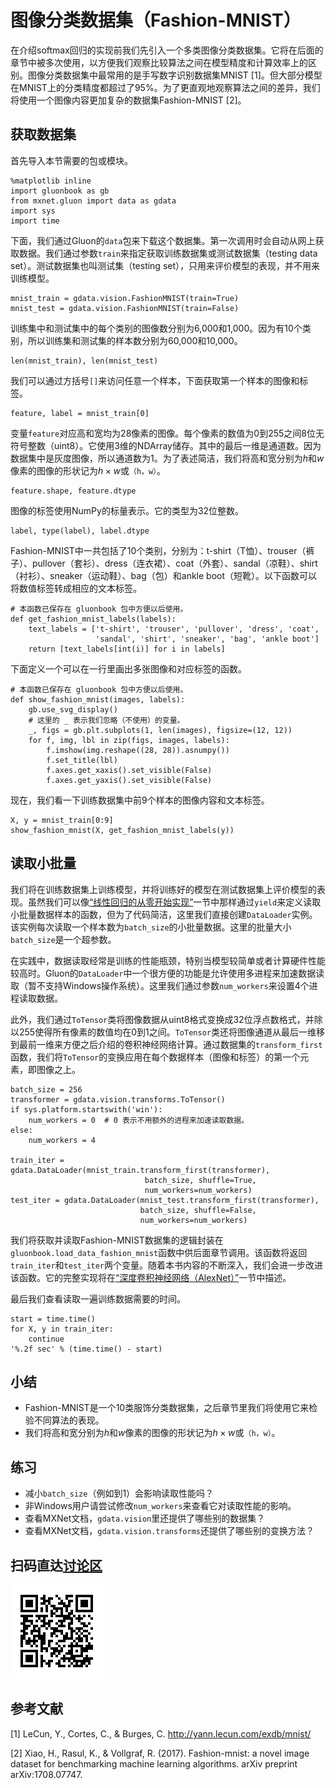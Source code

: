 # 图像分类数据集（Fashion-MNIST）

在介绍softmax回归的实现前我们先引入一个多类图像分类数据集。它将在后面的章节中被多次使用，以方便我们观察比较算法之间在模型精度和计算效率上的区别。图像分类数据集中最常用的是手写数字识别数据集MNIST [1]。但大部分模型在MNIST上的分类精度都超过了95%。为了更直观地观察算法之间的差异，我们将使用一个图像内容更加复杂的数据集Fashion-MNIST [2]。

## 获取数据集

首先导入本节需要的包或模块。

```{.python .input}
%matplotlib inline
import gluonbook as gb
from mxnet.gluon import data as gdata
import sys
import time
```

下面，我们通过Gluon的`data`包来下载这个数据集。第一次调用时会自动从网上获取数据。我们通过参数`train`来指定获取训练数据集或测试数据集（testing data set）。测试数据集也叫测试集（testing set），只用来评价模型的表现，并不用来训练模型。

```{.python .input  n=23}
mnist_train = gdata.vision.FashionMNIST(train=True)
mnist_test = gdata.vision.FashionMNIST(train=False)
```

训练集中和测试集中的每个类别的图像数分别为6,000和1,000。因为有10个类别，所以训练集和测试集的样本数分别为60,000和10,000。

```{.python .input}
len(mnist_train), len(mnist_test)
```

我们可以通过方括号`[]`来访问任意一个样本，下面获取第一个样本的图像和标签。

```{.python .input  n=24}
feature, label = mnist_train[0]
```

变量`feature`对应高和宽均为28像素的图像。每个像素的数值为0到255之间8位无符号整数（uint8）。它使用3维的NDArray储存。其中的最后一维是通道数。因为数据集中是灰度图像，所以通道数为1。为了表述简洁，我们将高和宽分别为$h$和$w$像素的图像的形状记为$h \times w$或`（h，w）`。

```{.python .input}
feature.shape, feature.dtype
```

图像的标签使用NumPy的标量表示。它的类型为32位整数。

```{.python .input}
label, type(label), label.dtype
```

Fashion-MNIST中一共包括了10个类别，分别为：t-shirt（T恤）、trouser（裤子）、pullover（套衫）、dress（连衣裙）、coat（外套）、sandal（凉鞋）、shirt（衬衫）、sneaker（运动鞋）、bag（包）和ankle boot（短靴）。以下函数可以将数值标签转成相应的文本标签。

```{.python .input  n=25}
# 本函数已保存在 gluonbook 包中方便以后使用。
def get_fashion_mnist_labels(labels):
    text_labels = ['t-shirt', 'trouser', 'pullover', 'dress', 'coat',
                   'sandal', 'shirt', 'sneaker', 'bag', 'ankle boot']
    return [text_labels[int(i)] for i in labels]
```

下面定义一个可以在一行里画出多张图像和对应标签的函数。

```{.python .input}
# 本函数已保存在 gluonbook 包中方便以后使用。
def show_fashion_mnist(images, labels):
    gb.use_svg_display()
    # 这里的 _ 表示我们忽略（不使用）的变量。
    _, figs = gb.plt.subplots(1, len(images), figsize=(12, 12))
    for f, img, lbl in zip(figs, images, labels):
        f.imshow(img.reshape((28, 28)).asnumpy())
        f.set_title(lbl)
        f.axes.get_xaxis().set_visible(False)
        f.axes.get_yaxis().set_visible(False)
```

现在，我们看一下训练数据集中前9个样本的图像内容和文本标签。

```{.python .input  n=27}
X, y = mnist_train[0:9]
show_fashion_mnist(X, get_fashion_mnist_labels(y))
```

## 读取小批量

我们将在训练数据集上训练模型，并将训练好的模型在测试数据集上评价模型的表现。虽然我们可以像[“线性回归的从零开始实现”](linear-regression-scratch.md)一节中那样通过`yield`来定义读取小批量数据样本的函数，但为了代码简洁，这里我们直接创建`DataLoader`实例。该实例每次读取一个样本数为`batch_size`的小批量数据。这里的批量大小`batch_size`是一个超参数。

在实践中，数据读取经常是训练的性能瓶颈，特别当模型较简单或者计算硬件性能较高时。Gluon的`DataLoader`中一个很方便的功能是允许使用多进程来加速数据读取（暂不支持Windows操作系统）。这里我们通过参数`num_workers`来设置4个进程读取数据。

此外，我们通过`ToTensor`类将图像数据从uint8格式变换成32位浮点数格式，并除以255使得所有像素的数值均在0到1之间。`ToTensor`类还将图像通道从最后一维移到最前一维来方便之后介绍的卷积神经网络计算。通过数据集的`transform_first`函数，我们将`ToTensor`的变换应用在每个数据样本（图像和标签）的第一个元素，即图像之上。

```{.python .input  n=28}
batch_size = 256
transformer = gdata.vision.transforms.ToTensor()
if sys.platform.startswith('win'):
    num_workers = 0  # 0 表示不用额外的进程来加速读取数据。
else:
    num_workers = 4

train_iter = gdata.DataLoader(mnist_train.transform_first(transformer),
                              batch_size, shuffle=True,
                              num_workers=num_workers)
test_iter = gdata.DataLoader(mnist_test.transform_first(transformer),
                             batch_size, shuffle=False,
                             num_workers=num_workers)
```

我们将获取并读取Fashion-MNIST数据集的逻辑封装在`gluonbook.load_data_fashion_mnist`函数中供后面章节调用。该函数将返回`train_iter`和`test_iter`两个变量。随着本书内容的不断深入，我们会进一步改进该函数。它的完整实现将在[“深度卷积神经网络（AlexNet）”](../chapter_convolutional-neural-networks/alexnet.md)一节中描述。

最后我们查看读取一遍训练数据需要的时间。

```{.python .input}
start = time.time()
for X, y in train_iter:
    continue
'%.2f sec' % (time.time() - start)
```

## 小结

* Fashion-MNIST是一个10类服饰分类数据集，之后章节里我们将使用它来检验不同算法的表现。
* 我们将高和宽分别为$h$和$w$像素的图像的形状记为$h \times w$或`（h，w）`。

## 练习

* 减小`batch_size`（例如到1）会影响读取性能吗？
* 非Windows用户请尝试修改`num_workers`来查看它对读取性能的影响。
* 查看MXNet文档，`gdata.vision`里还提供了哪些别的数据集？
* 查看MXNet文档，`gdata.vision.transforms`还提供了哪些别的变换方法？


## 扫码直达[讨论区](https://discuss.gluon.ai/t/topic/7760)

![](../img/qr_fashion-mnist.svg)


## 参考文献

[1] LeCun, Y., Cortes, C., & Burges, C. http://yann.lecun.com/exdb/mnist/

[2] Xiao, H., Rasul, K., & Vollgraf, R. (2017). Fashion-mnist: a novel image dataset for benchmarking machine learning algorithms. arXiv preprint arXiv:1708.07747.
